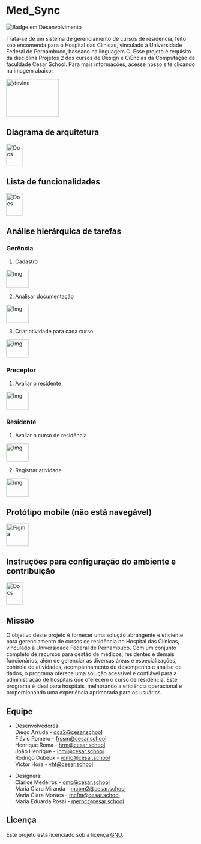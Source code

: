 # Med_Sync
![Badge em Desenvolvimento](http://img.shields.io/static/v1?label=STATUS&message=EM%20DESENVOLVIMENTO&color=GREEN&style=flat-square)

Trata-se de um sistema de gerenciamento de cursos de residência, feito sob encomenda para o Hospital das Clínicas, vinculado à Universidade Federal de Pernambuco, baseado na linguagem C. Esse projeto é requisito da disciplina Projetos 2 dos cursos de Design e CiÊncias da Computação da faculdade Cesar School.
Para mais informações, acesse nosso site clicando na imagem abaixo:

<a href="https://sites.google.com/cesar.school/projetos2grupo8/"><img src="https://drive.google.com/file/d/1n44Mklp2GPJIQoHzF2s_IjK_R3GbG18G/view?usp=sharing" alt="devine" style="width:140px;height:100px;"></a>

## Diagrama de arquitetura

<a href="https://drive.google.com/file/d/1u5yfisWmy6l0h9ArIl9J9q592ADugDLY/view?usp=sharing"><img src="https://upload.wikimedia.org/wikipedia/commons/thumb/8/87/PDF_file_icon.svg/267px-PDF_file_icon.svg.png?20220802235851" alt="Docs" style="width:43px;height:60px;"></a>

## Lista de funcionalidades

<a href="https://docs.google.com/spreadsheets/d/10uOY_DCaoDYrdxZDZ4fyZfzAMUXn5Zl84jKzv7qkbgE/edit?usp=sharing"><img src="https://upload.wikimedia.org/wikipedia/commons/thumb/3/30/Google_Sheets_logo_%282014-2020%29.svg/49px-Google_Sheets_logo_%282014-2020%29.svg.png?20201024100414" alt="Docs" style="width:43px;height:60px;"></a>

## Análise hierárquica de tarefas

### Gerência

1. Cadastro

<a href="https://drive.google.com/file/d/1CGpuJF8MU5eyjTgAUhl29EA0ZItlDxr5/view?usp=sharing"><img src="https://icon-library.com/images/img-icon/img-icon-11.jpg" alt="Img" style="width:60px;height:48px;"></a>

2. Analisar documentação

<a href="https://drive.google.com/file/d/1wv_OkL4sm4Ri_idZhz32auScqjIY8w62/view?usp=sharing"><img src="https://icon-library.com/images/img-icon/img-icon-11.jpg" alt="Img" style="width:60px;height:48px;"></a>

3. Criar atividade para cada curso

<a href="https://drive.google.com/file/d/1eTawF8hTavk6DqtvLi87pj7G2Gu0Dbzp/view?usp=sharing"><img src="https://icon-library.com/images/img-icon/img-icon-11.jpg" alt="Img" style="width:60px;height:48px;"></a>

### Preceptor

1. Avaliar o residente

<a href="https://drive.google.com/file/d/1BY7dyfp3-shcSV4E1IfKwot9qNN25sNW/view?usp=sharing"><img src="https://icon-library.com/images/img-icon/img-icon-11.jpg" alt="Img" style="width:60px;height:48px;"></a>

### Residente

1. Avaliar o curso de residência

<a href="https://drive.google.com/file/d/1QJpNMSIqFfI_Vl4EFaC8zk-ghIo_I8Ju/view?usp=sharing"><img src="https://icon-library.com/images/img-icon/img-icon-11.jpg" alt="Img" style="width:60px;height:48px;"></a>

2. Registrar atividade

<a href="https://drive.google.com/file/d/14g0zjgaBcAKlbPHYevz7pM9lU7YJaX_w/view?usp=sharing"><img src="https://icon-library.com/images/img-icon/img-icon-11.jpg" alt="Img" style="width:60px;height:48px;"></a>

## Protótipo mobile (não está navegável)

<a href="https://www.figma.com/proto/6RPhV3wnzRnoMxob7Iezlr/PROJETOS-2?type=design&node-id=1-44&scaling=scale-down&page-id=1%3A2&starting-point-node-id=1%3A44"><img src="https://logospng.org/download/figma/figma-1024.png" alt="Figma" style="width:60px;height:60px;"></a>

## Instruções para configuração do ambiente e contribuição

<a href="https://docs.google.com/document/d/1zgW1Qm1ksYEiZjDiNZFTW7DR-mw3O8TJXq5FpQQWCwE/edit?usp=sharing"><img src="https://upload.wikimedia.org/wikipedia/commons/thumb/0/01/Google_Docs_logo_%282014-2020%29.svg/1481px-Google_Docs_logo_%282014-2020%29.svg.png" alt="Docs" style="width:43px;height:60px;"></a>

## Missão
O objetivo deste projeto é fornecer uma solução abrangente e eficiente para gerenciamento de cursos de residência no Hospital das Clínicas, vinculado à Universidade Federal de Pernambuco. Com um conjunto completo de recursos para gestão de médicos, residentes e demais funcionários, além de gerenciar as diversas áreas e especializações, controle de atividades, acompanhamento de desempenho e análise de dados, o programa oferece uma solução acessível e confiável para a administração de hospitais que oferecem o curso de residência. Este programa é ideal para hospitais, melhorando a eficiência operacional e proporcionando uma experiência aprimorada para os usuários.

## Equipe

- Desenvolvedores:<br/>
Diego Arruda - dca2@cesar.school<br/> 
Flávio Romero - frssm@cesar.school<br/> 
Henrique Roma - hrm@cesar.school<br/>
João Henrique - jhml@cesar.school<br/> 
Rodrigo Dubeux - rdmo@cesar.school<br/>
Victor Hora - vht@cesar.school

- Designers:<br/>
Clarice Medeiros - cmc@cesar.school<br/> 
Maria Clara Miranda - mcbm2@cesar.school<br/> 
Maria Clara Moraes - mcfm@cesar.school<br/>
Maria Eduarda Rosal - merbc@cesar.school<br/> 

## Licença
Este projeto está licenciado sob a licença [GNU](https://github.com/Cenafowzin/Med_Sync/blob/main/LICENSE).


